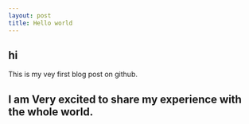 ```yaml
---
layout: post
title: Hello world
---
```

## hi
This is my vey first blog post on github. 
## I am **Very excited** to share my experience with the whole world. 
